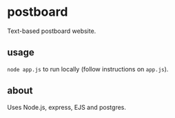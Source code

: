 # postboard

Text-based postboard website.

## usage

`node app.js` to run locally (follow instructions on `app.js`).

## about

Uses Node.js, express, EJS and postgres.
